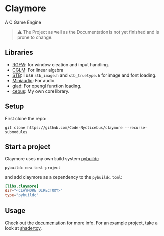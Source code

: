 # Claymore
A C Game Engine

> ⚠️ The Project as well as the Documentation is not yet finished and is prone to change.

## Libraries

- [RGFW](https://github.com/ColleagueRiley/RGFW): for window creation and input handling.
- [CGLM](https://github.com/recp/cglm): For linear algebra
- [STB](https://github.com/nothings/stb): I use `stb_image.h` and `stb_truetype.h` for image and font loading.
- [Miniaudio](https://github.com/mackron/miniaudio): For audio.
- [glad](https://github.com/Dav1dde/glad): For opengl function loading.
- [cebus](https://github.com/Code-Nycticebus/cebus): My own core library.

## Setup
First clone the repo:

```terminal
git clone https://github.com/Code-Nycticebus/claymore --recurse-submodules 
```

## Start a project
Claymore uses my own build system [pybuildc](https://github.com/Code-Nycticebus/pybuildc)

```
pybuildc new test-project
```

and add claymore as a dependency to the `pybuildc.toml`:

```toml
[libs.claymore]
dir="<CLAYMORE DIRECTORY>" 
type="pybuildc"
```

## Usage
Check out the [documentation](https://github.com/Code-Nycticebus/claymore/blob/main/DOCUMENTATION.md) for more info. 
For an example project, take a look at [shadertoy](https://github.com/Code-Nycticebus/shadertoy).


